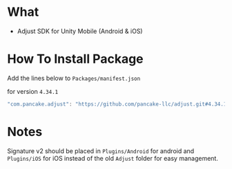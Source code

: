# What
- Adjust SDK for Unity Mobile (Android & iOS)


# How To Install Package

Add the lines below to `Packages/manifest.json`

for version `4.34.1`
```csharp
"com.pancake.adjust": "https://github.com/pancake-llc/adjust.git#4.34.1",
```


# Notes

Signature v2 should be placed in `Plugins/Android` for android and `Plugins/iOS` for iOS instead of the old `Adjust` folder for easy management.
